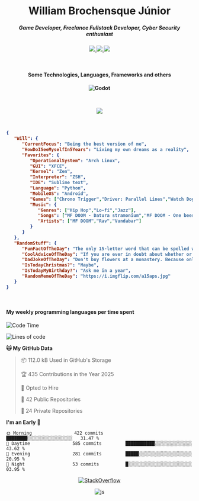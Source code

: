 <h1 align="center">William Brochensque Júnior</h1>

<h5 align="center">Game Developer, Freelance Fullstack Developer, Cyber Security enthusiast</h5>

<p align="center">
	<a href="https://gist.github.com/willnaoosmith">
		<img src="https://img.shields.io/badge/-Gists-000?style=for-the-badge&logo=Github&logoColor=white" />
	</a>
	<a href="https://stackoverflow.com/users/12368797/william-brochensque-junior?tab=profile">
		<img src="https://img.shields.io/badge/Stack_Overflow-FE7A16?style=for-the-badge&logo=stack-overflow&logoColor=white" />
	</a>	
	<a href="https://www.linkedin.com/in/william-brochensque-j%C3%BAnior-b9a492225/">
		<img src="https://img.shields.io/badge/-LinkedIn-%230077B5?style=for-the-badge&logo=linkedin&logoColor=white" />
	</a>	
</p>

<br>

<h4 align="center">Some Technologies, Languages, Frameworks and others<h4/>

<p align="center">
<picture>
	<source media="(prefers-color-scheme: dark)" srcset="https://img.shields.io/badge/godot%20-%23000.svg?&style=for-the-badge&logo=godotengine&logoColor=white">
	<source media="(prefers-color-scheme: light)" srcset="https://img.shields.io/badge/godot%20-%23000.svg?&style=for-the-badge&logo=godotengine&logoColor=white">
	<img src="https://img.shields.io/badge/godot%20-%23000.svg?&style=for-the-badge&logo=godotengine&logoColor=white" alt="Godot" />
</picture>
<!--
<span>Not worth it anymore. Time to change whats left.</span>
<picture>
	<source media="(prefers-color-scheme: dark)" srcset="https://img.shields.io/badge/flask%20-%23000.svg?&style=for-the-badge&logo=flask&logoColor=white">
	<source media="(prefers-color-scheme: light)" srcset="https://img.shields.io/badge/flask%20-%23000.svg?&style=for-the-badge&logo=flask&logoColor=white">
	<img src="https://img.shields.io/badge/flask%20-%23000.svg?&style=for-the-badge&logo=flask&logoColor=white" alt="flask" />
</picture>
<picture>
	<source media="(prefers-color-scheme: dark)" srcset="https://img.shields.io/badge/MySQL-00000F?style=for-the-badge&logo=mysql&logoColor=white">
	<source media="(prefers-color-scheme: light)" srcset="https://img.shields.io/badge/MySQL-00000F?style=for-the-badge&logo=mysql&logoColor=white">
	<img src="https://img.shields.io/badge/MySQL-00000F?style=for-the-badge&logo=mysql&logoColor=white" alt="MySQL" />
</picture>
<picture>
	<source media="(prefers-color-scheme: dark)" srcset="https://img.shields.io/badge/shell_script%20-%23121011.svg?&style=for-the-badge&logo=gnu-bash&logoColor=white">
	<source media="(prefers-color-scheme: light)" srcset="https://img.shields.io/badge/shell_script%20-%23121011.svg?&style=for-the-badge&logo=gnu-bash&logoColor=white">
	<img src="https://img.shields.io/badge/shell_script%20-%23121011.svg?&style=for-the-badge&logo=gnu-bash&logoColor=white" alt="Bash" />
</picture>
<picture>
	<source media="(prefers-color-scheme: dark)" srcset="https://img.shields.io/badge/react%20-%2320232a.svg?&style=for-the-badge&logo=react&logoColor=%2361DAFB">
	<source media="(prefers-color-scheme: light)" srcset="https://img.shields.io/badge/react%20-%2320232a.svg?&style=for-the-badge&logo=react&logoColor=%2361DAFB">
	<img src="https://img.shields.io/badge/react%20-%2320232a.svg?&style=for-the-badge&logo=react%2DJS&logoColor=%2361DAFB" alt="React-JS" />
</picture>
<picture>
	<source media="(prefers-color-scheme: dark)" srcset="https://img.shields.io/badge/react_native%20-%2320232a.svg?&style=for-the-badge&logo=react&logoColor=%2361DAFB">
	<source media="(prefers-color-scheme: light)" srcset="https://img.shields.io/badge/react_native%20-%2320232a.svg?&style=for-the-badge&logo=react&logoColor=%2361DAFB">
	<img src="https://img.shields.io/badge/react_native%20-%2320232a.svg?&style=for-the-badge&logo=react&logoColor=%2361DAFB" alt="React Native"/>
</picture>	
<picture>
	<source media="(prefers-color-scheme: dark)" srcset="https://img.shields.io/badge/python%20-%2314354C.svg?&style=for-the-badge&logo=python&logoColor=white">
	<source media="(prefers-color-scheme: light)" srcset="https://img.shields.io/badge/python%20-%2314354C.svg?&style=for-the-badge&logo=python&logoColor=white">
	<img src="https://img.shields.io/badge/python%20-%2314354C.svg?&style=for-the-badge&logo=python&logoColor=white" alt="Python" />
</picture>
<picture>
	<source media="(prefers-color-scheme: dark)" srcset="https://img.shields.io/badge/trello-0079BF?style=for-the-badge&logo=trello&logoColor=white">
	<source media="(prefers-color-scheme: light)" srcset="https://img.shields.io/badge/trello-0079BF?style=for-the-badge&logo=trello&logoColor=white">
	<img src="https://img.shields.io/badge/trello-0079BF?style=for-the-badge&logo=trello&logoColor=white" alt="Trello" />
</picture>
<picture>
	<source media="(prefers-color-scheme: dark)" srcset="https://img.shields.io/badge/CSS-3498DB?&style=for-the-badge&logo=css3&logoColor=white">
	<source media="(prefers-color-scheme: light)" srcset="https://img.shields.io/badge/CSS-3498DB?&style=for-the-badge&logo=css3&logoColor=white">
	<img src="https://img.shields.io/badge/CSS-3498DB?&style=for-the-badge&logo=css3&logoColor=white" alt="CSS" />
</picture>
<picture>
	<source media="(prefers-color-scheme: dark)" srcset="https://img.shields.io/static/v1?style=for-the-badge&message=Metabase&color=509EE3&logo=Metabase&logoColor=FFFFFF&label=">
	<source media="(prefers-color-scheme: light)" srcset="https://img.shields.io/static/v1?style=for-the-badge&message=Metabase&color=509EE3&logo=Metabase&logoColor=FFFFFF&label=">
	<img src="https://img.shields.io/static/v1?style=for-the-badge&message=Metabase&color=509EE3&logo=Metabase&logoColor=FFFFFF&label=" alt="Metabase" />
</picture>
<picture>
	<source media="(prefers-color-scheme: dark)" srcset="https://img.shields.io/badge/SAP-0FAAFF?style=for-the-badge&logo=sap&logoColor=white">
	<source media="(prefers-color-scheme: light)" srcset="https://img.shields.io/badge/SAP-0FAAFF?style=for-the-badge&logo=sap&logoColor=white">
	<img src="https://img.shields.io/badge/SAP-0FAAFF?style=for-the-badge&logo=sap%20Business%20One&logoColor=white" alt="SAP"/>
</picture>
<picture>
	<source media="(prefers-color-scheme: dark)" srcset="https://img.shields.io/badge/HTML-239120?style=for-the-badge&logo=html5&logoColor=white">
	<source media="(prefers-color-scheme: light)" srcset="https://img.shields.io/badge/HTML-239120?style=for-the-badge&logo=html5&logoColor=white">
	<img src="https://img.shields.io/badge/HTML-239120?style=for-the-badge&logo=html5&logoColor=white" alt="HTML" />
</picture>
<picture>
	<source media="(prefers-color-scheme: dark)" srcset="https://img.shields.io/badge/open_source_initiative-3DA639?style=for-the-badge&logo=open-source-initiative&logoColor=white">
	<source media="(prefers-color-scheme: light)" srcset="https://img.shields.io/badge/open_source_initiative-3DA639?style=for-the-badge&logo=open-source-initiative&logoColor=white">
	<img src="https://img.shields.io/badge/open_source_initiative-3DA639?style=for-the-badge&logo=open-source-initiative&logoColor=white" alt="Open Source Iniciative" />
</picture>
<picture>
	<source media="(prefers-color-scheme: dark)" srcset="https://img.shields.io/badge/Selenium-43B02A?style=for-the-badge&logo=selenium&logoColor=white">
	<source media="(prefers-color-scheme: light)" srcset="https://img.shields.io/badge/Selenium-43B02A?style=for-the-badge&logo=selenium&logoColor=white">
	<img src="https://img.shields.io/badge/Selenium-43B02A?style=for-the-badge&logo=selenium&logoColor=white" alt="Selenium" />
</picture>
<picture>
	<source media="(prefers-color-scheme: dark)" srcset="https://img.shields.io/badge/MongoDB-%234ea94b.svg?&style=for-the-badge&logo=mongodb&logoColor=white">
	<source media="(prefers-color-scheme: light)" srcset="https://img.shields.io/badge/MongoDB-%234ea94b.svg?&style=for-the-badge&logo=mongodb&logoColor=white">
	<img src="https://img.shields.io/badge/MongoDB-%234ea94b.svg?&style=for-the-badge&logo=mongodb&logoColor=white" alt="MongoDB" />
</picture>
<picture>
	<source media="(prefers-color-scheme: dark)" srcset="https://img.shields.io/badge/Android-3DDC84?style=for-the-badge&logo=android&logoColor=white">
	<source media="(prefers-color-scheme: light)" srcset="https://img.shields.io/badge/Android-3DDC84?style=for-the-badge&logo=android&logoColor=white">
	<img src="https://img.shields.io/badge/Android-3DDC84?style=for-the-badge&logo=android&logoColor=white" alt="Android" />
</picture>
<picture>
	<source media="(prefers-color-scheme: dark)" srcset="https://img.shields.io/badge/Linux%20❤️-FCC624?style=for-the-badge&logo=linux&logoColor=black">
	<source media="(prefers-color-scheme: light)" srcset="https://img.shields.io/badge/Linux%20❤️-FCC624?style=for-the-badge&logo=linux&logoColor=black">
	<img src="https://img.shields.io/badge/Linux%20❤️-FCC624?style=for-the-badge&logo=linux&logoColor=black" alt="Linux" />
</picture>
<picture>
	<source media="(prefers-color-scheme: dark)" srcset="https://img.shields.io/badge/Firebase-ffca28?style=for-the-badge&logo=firebase&logoColor=black">
	<source media="(prefers-color-scheme: light)" srcset="https://img.shields.io/badge/Firebase-ffca28?style=for-the-badge&logo=firebase&logoColor=black">
	<img src="https://img.shields.io/badge/Firebase-ffca28?style=for-the-badge&logo=firebase&logoColor=black" alt="Firebase" />
</picture>
<picture>
	<source media="(prefers-color-scheme: dark)" srcset="https://img.shields.io/badge/JavaScript-F7DF1E?style=for-the-badge&logo=javascript&logoColor=black">
	<source media="(prefers-color-scheme: light)" srcset="https://img.shields.io/badge/JavaScript-F7DF1E?style=for-the-badge&logo=javascript&logoColor=black">
	<img src="https://img.shields.io/badge/JavaScript-F7DF1E?style=for-the-badge&logo=javascript&logoColor=black" alt="Javascript" />
</picture>
<picture>
	<source media="(prefers-color-scheme: dark)" srcset="https://img.shields.io/badge/git-F05032?style=for-the-badge&logo=git&logoColor=white">
	<source media="(prefers-color-scheme: light)" srcset="https://img.shields.io/badge/git-F05032?style=for-the-badge&logo=git&logoColor=white">
	<img src="https://img.shields.io/badge/git-F05032?style=for-the-badge&logo=git&logoColor=white" alt="GitHub" />
</picture>
<picture>
	<source media="(prefers-color-scheme: dark)" srcset="https://img.shields.io/badge/Microsoft_SQL_Server-CC2927?style=for-the-badge&logo=microsoft-sql-server&logoColor=white">
	<source media="(prefers-color-scheme: light)" srcset="https://img.shields.io/badge/Microsoft_SQL_Server-CC2927?style=for-the-badge&logo=microsoft-sql-server&logoColor=white">
	<img src="https://img.shields.io/badge/Microsoft_SQL_Server-CC2927?style=for-the-badge&logo=microsoft-sql-server&logoColor=white" alt="SQL Server"/>
</picture>
-->

</p>

</br>
<p align="center">
	<img src="https://spotify-github-profile.kittinanx.com/api/view?uid=12181824518&cover_image=true&theme=default&show_offline=false&background_color=0d1117&interchange=true)](https://github.com/kittinan/spotify-github-profile" />
</p>

</br>

<!--START_SECTION:mydata-->

```json
{
   "Will": {
      "CurrentFocus": "Being the best version of me",
      "HowDoISeeMyselfIn5Years": "Living my own dreams as a reality",
      "Favorites": {
         "OperationalSystem": "Arch Linux",
         "GUI": "XFCE",
         "Kernel": "Zen",
         "Interpreter": "ZSH",
         "IDE": "Sublime text",
         "Language": "Python",
         "MobileOS": "Android",
         "Games": ["Chrono Trigger","Driver: Parallel Lines","Watch Dogs"],
         "Music": {
            "Genres": ["Hip Hop","Lo-fi","Jazz"],
            "Songs": ["MF DOOM - Datura stramonium","MF DOOM - One beer","Quasimodo - Bad character"],
            "Artists": ["MF DOOM","Rav","Vundabar"]
         }
      }
   },
   "RandomStuff": {
      "FunFactOfTheDay": "The only 15-letter word that can be spelled without repeating a letter is uncopyrightable.",
      "CoolAdviceOfTheDay": "If you are ever in doubt about whether or not to wash your hair: Wash it.",
      "DadJokeOfTheDay": "Don't buy flowers at a monastery. Because only you can prevent florist friars.",
      "IsTodayChristmas?": "Maybe",
      "IsTodayMyBirthday?": "Ask me in a year",
      "RandomMemeOfTheDay": "https://i.imgflip.com/a15aps.jpg"
   }
}
```

<!--END_SECTION:mydata-->

<br>

<h4 align="left">My weekly programming languages per time spent</h4>

<!--START_SECTION:waka-->
![Code Time](http://img.shields.io/badge/Code%20Time-1%2C350%20hrs%2022%20mins-blue)

![Lines of code](https://img.shields.io/badge/From%20Hello%20World%20I%27ve%20Written-2.0%20million%20lines%20of%20code-blue)

**🐱 My GitHub Data** 

> 📦 112.0 kB Used in GitHub's Storage 
 > 
> 🏆 435 Contributions in the Year 2025
 > 
> 💼 Opted to Hire
 > 
> 📜 42 Public Repositories 
 > 
> 🔑 24 Private Repositories 
 > 
**I'm an Early 🐤** 

```text
🌞 Morning                422 commits         ████████░░░░░░░░░░░░░░░░░   31.47 % 
🌆 Daytime                585 commits         ███████████░░░░░░░░░░░░░░   43.62 % 
🌃 Evening                281 commits         █████░░░░░░░░░░░░░░░░░░░░   20.95 % 
🌙 Night                  53 commits          █░░░░░░░░░░░░░░░░░░░░░░░░   03.95 % 
```



<!--END_SECTION:waka-->

<p align="center">
	<a href="https://stackoverflow.com/users/12368797/william-brochensque-junior?tab=profile">
		<picture>
			<source media="(prefers-color-scheme: dark)" srcset="https://readme-components.vercel.app/api?component=stackoverflow&stackoverflowid=12368797&fill=0D1117&textfill=ffffff">
			<source media="(prefers-color-scheme: light)" srcset="https://readme-components.vercel.app/api?component=stackoverflow&stackoverflowid=12368797&fill=0D1117&textfill=ffffff">
			<img src="https://readme-components.vercel.app/api?component=stackoverflow&stackoverflowid=12368797&fill=0D1117&textfill=ffffff" alt="StackOverflow" />
		</picture>
	</a>
</p>

<p align="center">
	<img src="https://komarev.com/ghpvc/?username=willnaoosmith&color=fb760b&label=Visitors" alt="js" />
</p>
